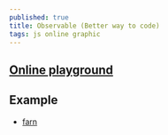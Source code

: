 ```yaml
---
published: true
title: Observable (Better way to code)
tags: js online graphic
---
```

## [Online playground](https://beta.observablehq.com/)

## Example
- [farn](https://beta.observablehq.com/@timhau/farn)
